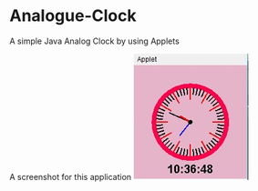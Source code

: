 # Analogue-Clock
A simple Java Analog Clock by using Applets

A screenshot for this application
![image](https://raw.githubusercontent.com/berk-demirci-bimu/Analogue-Clock/master/clock.JPG)
